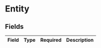 # Entity


## Fields

| Field       | Type        | Required    | Description |
| ----------- | ----------- | ----------- | ----------- |